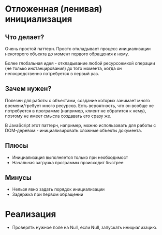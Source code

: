# Отложенная (ленивая) инициализация

## Что делает?

Очень простой паттерн. Просто откладывает процесс инициализации некоторого объекта до момент первого обращения к нему. 

Более глобальная идея - откладывание любой ресурсоемкой операции (не только инстанцирования) до того момента, когда он непосредственно потребуется в первый раз.

## Зачем нужен?

Полезен для работы с объектами, создание которых занимает много времени/требует много ресурсов. Есть вероятность, что он вообще не потребуется в программе (например, клиент не обратится к нему), поэтому не имеет смысла создавать его сразу же.

В JavaScript этот паттерн, например, можно использовать для работы с DOM-деревом - инициализировать сложные объекты документа.

## Плюсы

* Инициализация выполняется только при необходимост
* Начальная загрузка программы происходит быстрее

## Минусы

* Нельзя явно задать порядок инициализации
* Задержка при первом обращении

# Реализация

* Проверять нужное поле на Null, если Null, запускать инициализацию.
